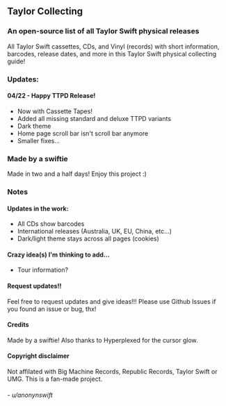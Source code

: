 ## Taylor Collecting
### An open-source list of all Taylor Swift physical releases
All Taylor Swift cassettes, CDs, and Vinyl (records) with short information, barcodes, release dates, and more in this Taylor Swift physical collecting guide!

### Updates:
#### 04/22 - Happy TTPD Release!
- Now with Cassette Tapes!
- Added all missing standard and deluxe TTPD variants
- Dark theme
- Home page scroll bar isn't scroll bar anymore
- Smaller fixes...

### Made by a swiftie
Made in two and a half days! Enjoy this project :)

### Notes
#### Updates in the work:
- All CDs show barcodes
- International releases (Australia, UK, EU, China, etc...)
- Dark/light theme stays across all pages (cookies)

#### Crazy idea(s) I'm thinking to add...
- Tour information?

#### Request updates!!
Feel free to request updates and give ideas!!! Please use Github Issues if you found an issue or bug, thx!

#### Credits
Made by a swiftie! Also thanks to Hyperplexed for the cursor glow.

#### Copyright disclaimer
Not affilated with Big Machine Records, Republic Records, Taylor Swift or UMG. This is a fan-made project.

###### - u/anonynswift
